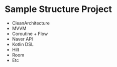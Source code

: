 # Sample Structure Project

- CleanArchitecture 
- MVVM
- Coroutine + Flow
- Naver API
- Kotlin DSL
- Hilt
- Room
- Etc
